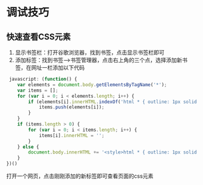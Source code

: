 # 调试技巧

## 快速查看CSS元素
1. 显示书签栏：打开谷歌浏览器，找到书签，点击显示书签栏即可
2. 添加标签：找到书签-->书签管理器，点击右上角的三个点，选择添加新书签，在网址一栏添加以下代码
```js
 javascript: (function() {
    var elements = document.body.getElementsByTagName('*');
    var items = [];
    for (var i = 0; i < elements.length; i++) {
        if (elements[i].innerHTML.indexOf('html * { outline: 1px solid red !important}') != -1) {
            items.push(elements[i]);
        }
    }
    if (items.length > 0) {
        for (var i = 0; i < items.length; i++) {
            items[i].innerHTML = '';
        }
    } else {
        document.body.innerHTML += '<style>html * { outline: 1px solid red !important}</style>';
    }
})()
 ```
 打开一个网页，点击刚刚添加的新标签即可查看页面的css元素